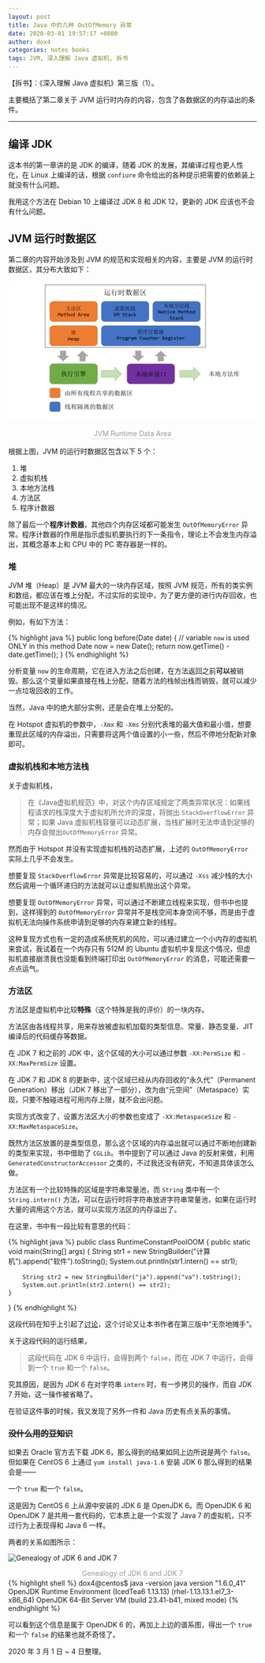 ```yaml
---
layout: post
title: Java 中的几种 OutOfMemory 异常
date: 2020-03-01 19:57:17 +0800
author: dox4
categories: notes books
tags: JVM, 深入理解 Java 虚拟机, 拆书
---
```


【拆书】：《深入理解 Java 虚拟机》第三版（1）。

主要概括了第二章关于 JVM 运行时内存的内容，包含了各数据区的内存溢出的条件。

---

## 编译 JDK

这本书的第一章讲的是 JDK 的编译，随着 JDK 的发展，其编译过程也更人性化，在 Linux 上编译的话，根据 `confiure` 命令给出的各种提示把需要的依赖装上就没有什么问题。

我用这个方法在 Debian 10 上编译过 JDK 8 和 JDK 12，更新的 JDK 应该也不会有什么问题。

## JVM 运行时数据区

第二章的内容开始涉及到 JVM 的规范和实现相关的内容，主要是 JVM 的运行时数据区，其分布大致如下：

![JVM 运行时数据区](/assets/images/jvm-rutime-data-area.png)

<center><div class='image-tips'>JVM Runtime Data Area</div></center>

根据上图，JVM 的运行时数据区包含以下 5 个：

1. 堆
2. 虚拟机栈
3. 本地方法栈
4. 方法区
5. 程序计数器

除了最后一个**程序计数器**，其他四个内存区域都可能发生 `OutOfMemoryError` 异常。程序计数器的作用是指示虚拟机要执行的下一条指令，理论上不会发生内存溢出，其概念基本上和 CPU 中的 PC 寄存器是一样的。

### 堆

JVM 堆（Heap）是 JVM 最大的一块内存区域，按照 JVM 规范，所有的类实例和数组，都应该在堆上分配，不过实际的实现中，为了更方便的进行内存回收，也可能出现不是这样的情况。

例如，有如下方法：

{% highlight java %}
public long before(Date date) {
    // variable `now` is used ONLY in this method
    Date now = new Date();
    return now.getTime() - date.getTime();
}
{% endhighlight %}

分析变量 `now` 的生命周期，它在进入方法之后创建，在方法返回之前**可以**被销毁。那么这个变量如果直接在栈上分配，随着方法的栈帧出栈而销毁，就可以减少一点垃圾回收的工作。

当然，Java 中的绝大部分实例，还是会在堆上分配的。

在 Hotspot 虚拟机的参数中，`-Xmx` 和 `-Xms` 分别代表堆的最大值和最小值，想要重现此区域的内存溢出，只需要将这两个值设置的小一些，然后不停地分配新对象即可。

### 虚拟机栈和本地方法栈

关于虚拟机栈，

> 在《Java虚拟机规范》中，对这个内存区域规定了两类异常状况：如果线程请求的栈深度大于虚拟机所允许的深度，将抛出 `StackOverflowError` 异常；如果 Java 虚拟机栈容量可以动态扩展，当栈扩展时无法申请到足够的内存会抛出`OutOfMemoryError` 异常。

然而由于 Hotspot 并没有实现虚拟机栈的动态扩展，上述的 `OutOfMemoryError` 实际上几乎不会发生。

想要复现 `StackOverflowError` 异常是比较容易的，可以通过 `-Xss` 减少栈的大小然后调用一个循环递归的方法就可以让虚拟机抛出这个异常。

想要复现 `OutOfMemoryError` 异常，可以通过不断建立线程来实现，但书中也提到，这样得到的 `OutOfMemoryError` 异常并不是栈空间本身空间不够，而是由于虚拟机无法向操作系统申请到足够的内存来建立新的线程。

这种复现方式也有一定的造成系统死机的风险，可以通过建立一个小内存的虚拟机来尝试，我试着在一个内存只有 512M 的 Ubuntu 虚拟机中复现这个情况，但虚拟机直接崩溃我也没能看到终端打印出 `OutOfMemoryError` 的消息，可能还需要一点点运气。

### 方法区

方法区是虚拟机中比较**特殊**（这个特殊是我的评价）的一块内存。

方法区由各线程共享，用来存放被虚拟机加载的类型信息、常量、静态变量、JIT 编译后的代码缓存等数据。

在 JDK 7 和之前的 JDK 中，这个区域的大小可以通过参数 `-XX:PermSize` 和 `-XX:MaxPermSize` 设置。

在 JDK 7 和 JDK 8 的更新中，这个区域已经从内存回收的“永久代”（Permanent Generation）移出（JDK 7 移出了一部分），改为由“元空间”（Metaspace）实现，只要不触碰进程可用内存上限，就不会出问题。

实现方式改变了，设置方法区大小的参数也变成了 `-XX:MetaspaceSize` 和 `-XX:MaxMetaspaceSize`。

既然方法区放置的是类型信息，那么这个区域的内存溢出就可以通过不断地创建新的类型来实现，书中借助了 `CGLib`。书中提到了可以通过 Java 的反射来做，利用 `GeneratedConstructorAccessor` 之类的，不过我还没有研究，不知道具体该怎么做。

方法区有一个比较特殊的区域是字符串常量池，而 `String` 类中有一个 `String.intern()` 方法，可以在运行时将字符串放进字符串常量池，如果在运行时大量的调用这个方法，就可以实现方法区的内存溢出了。

在这里，书中有一段比较有意思的代码：

{% highlight java %}
public class RuntimeConstantPoolOOM {
    public static void main(String[] args) {
        String str1 = new StringBuilder("计算机").append("软件").toString();
        System.out.println(str1.intern() == str1);

        String str2 = new StringBuilder("ja").append("va").toString();
        System.out.println(str2.intern() == str2);
    }
}
{% endhighlight %}

这段代码在知乎上引起了[讨论](https://www.zhihu.com/question/51102308)，这个讨论又让本书作者在第三版中“无奈地摊手”。

关于这段代码的运行结果，
> 这段代码在 JDK 6 中运行，会得到两个 `false`，而在 JDK 7 中运行，会得到一个 `true` 和一个 `false`。

究其原因，是因为 JDK 6 在对字符串 `intern` 时，有一步拷贝的操作，而自 JDK 7 开始，这一操作被省略了。

在验证这件事的时候，我又发现了另外一件和 Java 历史有点关系的事情。

### ~~没什么用的豆知识~~

如果去 Oracle 官方去下载 JDK 6，那么得到的结果如同上边所说是两个 `false`。但如果在 CentOS 6 上通过 `yum install java-1.6` 安装 JDK 6 那么得到的结果会是——

一个 `true` 和一个 `false`。

这是因为 CentOS 6 上从源中安装的 JDK 6 是 OpenJDK 6。而 OpenJDK 6 和 OpenJDK 7 是共用一套代码的，它本质上是一个实现了 Java 7 的虚拟机，只不过行为上表现得和 Java 6 一样。

两者的关系如图所示：


![Genealogy of JDK 6 and JDK 7](https://openjdk.java.net/projects/jdk6/images/OpenJDK6-genealogy.png)

<center><div class='image-tips'>Genealogy of JDK 6 and JDK 7</div></center>
{% highlight shell %}
dox4@centos$ java -version
java version "1.6.0_41"
OpenJDK Runtime Environment (IcedTea6 1.13.13) (rhel-1.13.13.1.el7_3-x86_64)
OpenJDK 64-Bit Server VM (build 23.41-b41, mixed mode)
{% endhighlight %}

可以看到这个信息是属于 OpenJDK 6 的，再加上上边的谱系图，得出一个 `true` 和一个 `false` 的结果也就不奇怪了。

2020 年 3 月 1 日 ~ 4 日整理。

<style>
.image-tips {
  text-align: center;
  border-bottom: 1px solid #d9d9d9;
  display: inline-block;
  color: #999;
  padding-left: 5px;
  padding-right: 5px;
  padding-bottom: 2px;
}
</style>

